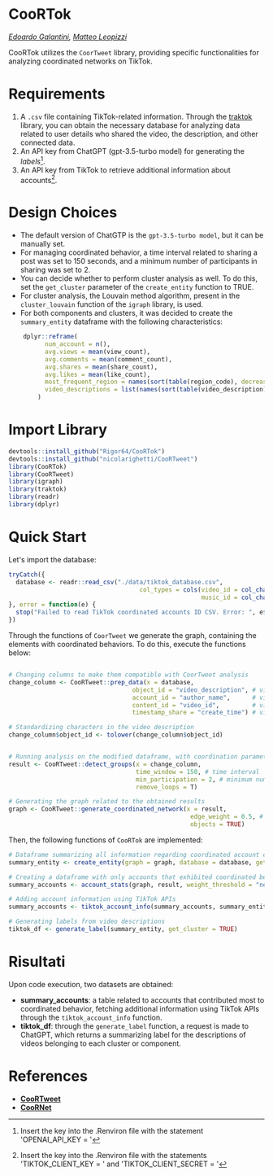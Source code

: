 # CooRTok

*[Edoardo Galantini](https://github.com/RuudGaled), [Matteo Leopizzi](https://github.com/Rigor64)*

CooRTok utilizes the `CoorTweet` library, providing specific functionalities for analyzing coordinated networks on TikTok.

# Requirements

1. A `.csv` file containing TikTok-related information. Through the [traktok](https://github.com/JBGruber/traktok) library, you can obtain the necessary database for analyzing data related to user details who shared the video, the description, and other connected data.
2. An API key from ChatGPT (gpt-3.5-turbo model) for generating the *labels*[^1].
3. An API key from TikTok to retrieve additional information about accounts[^2].

[^1]: Insert the key into the .Renviron file with the statement 'OPENAI_API_KEY = '
[^2]: Insert the key into the .Renviron file with the statements 'TIKTOK_CLIENT_KEY = ' and  'TIKTOK_CLIENT_SECRET = '

# Design Choices

- The default version of ChatGTP is the `gpt-3.5-turbo model`, but it can be manually set.
- For managing coordinated behavior, a time interval related to sharing a post was set to 150 seconds, and a minimum number of participants in sharing was set to 2.
- You can decide whether to perform cluster analysis as well. To do this, set the `get_cluster` parameter of the `create_entity` function to TRUE.
- For cluster analysis, the Louvain method algorithm, present in the `cluster_louvain` function of the `igraph` library, is used.
- For both components and clusters, it was decided to create the `summary_entity` dataframe with the following characteristics:

```r
    dplyr::reframe(
          num_account = n(),
          avg.views = mean(view_count),
          avg.comments = mean(comment_count),
          avg.shares = mean(share_count),
          avg.likes = mean(like_count),
          most_frequent_region = names(sort(table(region_code), decreasing = TRUE))[1],
          video_descriptions = list(names(sort(table(video_description), decreasing = TRUE)))
        )
```

# Import Library

```r
devtools::install_github("Rigor64/CooRTok")
devtools::install_github("nicolarighetti/CooRTweet")
library(CooRTok)
library(CooRTweet)
library(igraph)
library(traktok)
library(readr)
library(dplyr)

```

# Quick Start

Let's import the database:

```r
tryCatch({
  database <- readr::read_csv("./data/tiktok_database.csv",
                                    col_types = cols(video_id = col_character(),
                                                     music_id = col_character()))
}, error = function(e) {
  stop("Failed to read TikTok coordinated accounts ID CSV. Error: ", e$message)
})
```

Through the functions of `CoorTweet` we generate the graph, containing the elements with coordinated behaviors. To do this, execute the functions below:

```r

# Changing columns to make them compatible with CoorTweet analysis
change_column <- CooRTweet::prep_data(x = database,
                                  object_id = "video_description", # video description
                                  account_id = "author_name",      # video author
                                  content_id = "video_id",         # video ID
                                  timestamp_share = "create_time") # video creation time

# Standardizing characters in the video description
change_column$object_id <- tolower(change_column$object_id)


# Running analysis on the modified dataframe, with coordination parameters
result <- CooRTweet::detect_groups(x = change_column,
                                   time_window = 150, # time interval
                                   min_participation = 2, # minimum number of repetitions
                                   remove_loops = T)

# Generating the graph related to the obtained results
graph <- CooRTweet::generate_coordinated_network(x = result,
                                                  edge_weight = 0.5, # default 0.5
                                                  objects = TRUE)
```

Then, the following functions of `CooRTok` are implemented:

```r
# Dataframe summarizing all information regarding coordinated account components and their video descriptions
summary_entity <- create_entity(graph = graph, database = database, get_cluster = TRUE)

# Creating a dataframe with only accounts that exhibited coordinated behavior
summary_accounts <- account_stats(graph, result, weight_threshold = "none")

# Adding account information using TikTok APIs
summary_accounts <- tiktok_account_info(summary_accounts, summary_entity)

# Generating labels from video descriptions
tiktok_df <- generate_label(summary_entity, get_cluster = TRUE)
```

# Risultati

Upon code execution, two datasets are obtained:
- **summary_accounts**: a table related to accounts that contributed most to coordinated behavior, fetching additional information using TikTok APIs through the `tiktok_account_info` function.
- **tiktok_df**: through the `generate_label` function, a request is made to ChatGPT, which returns a summarizing label for the descriptions of videos belonging to each cluster or component.

# References

- **[CooRTweet](https://github.com/nicolarighetti/CooRTweet)**
- **[CooRNet](https://github.com/fabiogiglietto/CooRnet)**
